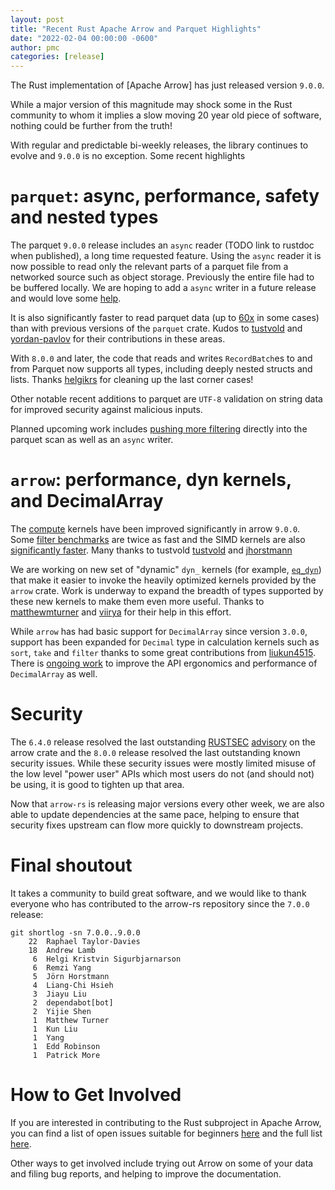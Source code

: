 ```yaml
---
layout: post
title: "Recent Rust Apache Arrow and Parquet Highlights"
date: "2022-02-04 00:00:00 -0600"
author: pmc
categories: [release]
---
```

<!--
{% comment %}
Licensed to the Apache Software Foundation (ASF) under one or more
contributor license agreements.  See the NOTICE file distributed with
this work for additional information regarding copyright ownership.
The ASF licenses this file to you under the Apache License, Version 2.0
(the "License"); you may not use this file except in compliance with
the License.  You may obtain a copy of the License at

http://www.apache.org/licenses/LICENSE-2.0

Unless required by applicable law or agreed to in writing, software
distributed under the License is distributed on an "AS IS" BASIS,
WITHOUT WARRANTIES OR CONDITIONS OF ANY KIND, either express or implied.
See the License for the specific language governing permissions and
limitations under the License.
{% endcomment %}
-->

The Rust implementation of [Apache Arrow] has just released version `9.0.0`.

While a major version of this magnitude may shock some in the Rust
community to whom it implies a slow moving 20 year old piece of
software, nothing could be further from the truth!

With regular and predictable bi-weekly releases, the library continues
to evolve and `9.0.0` is no exception. Some recent highlights


# `parquet`: async, performance, safety and nested types

The parquet `9.0.0` release includes an `async` reader (TODO link to rustdoc
when published), a long time requested feature. Using the `async`
reader it is now possible to read only the relevant parts of a parquet
file from a networked source such as object storage. Previously the
entire file had to be buffered locally. We are hoping to add a `async`
writer in a future release and would love some
[help](https://github.com/apache/arrow-rs/issues/1269).

It is also significantly faster to read parquet data (up to
[60x](https://github.com/apache/arrow-rs/pull/1180#issuecomment-1018518863)
in some cases) than with previous versions of the `parquet`
crate. Kudos to [tustvold](https://github.com/tustvold) and
[yordan-pavlov](https://github.com/yordan-pavlov) for their
contributions in these areas.

With `8.0.0` and later, the code that reads and writes `RecordBatch`es
to and from Parquet now supports all types, including deeply nested
structs and lists. Thanks [helgikrs](https://github.com/helgikrs) for
cleaning up the last corner cases!

Other notable recent additions to parquet are `UTF-8` validation on
string data for improved security against malicious inputs.

Planned upcoming work includes [pushing more
filtering](https://github.com/apache/arrow-rs/issues/1191) directly
into the parquet scan as well as an `async` writer.


# `arrow`: performance, dyn kernels, and DecimalArray

The [compute](https://docs.rs/arrow/latest/arrow/compute/index.html)
kernels have been improved significantly in arrow `9.0.0`. Some [filter
benchmarks](https://github.com/apache/arrow-rs/pull/1228#issue-1111889246)
are twice as fast and the SIMD kernels are also [significantly
faster](https://github.com/apache/arrow-rs/pull/1221). Many thanks to tustvold
[tustvold](https://github.com/tustvold) and
[jhorstmann](https://github.com/jhorstmann)

We are working on new set of "dynamic" `dyn_` kernels (for example,
[`eq_dyn`](https://docs.rs/arrow/8.0.0/arrow/compute/kernels/comparison/fn.eq_dyn.html))
that make it easier to invoke the heavily optimized kernels provided
by the `arrow` crate. Work is underway to expand the breadth of types
supported by these new kernels to make them even more useful. Thanks
to [matthewmturner](https://github.com/matthewmturner) and
[viirya](https://github.com/viirya) for their help in this
effort.

While `arrow` has had basic support for `DecimalArray` since version
`3.0.0`, support has been expanded for `Decimal` type in calculation
kernels such as `sort`, `take` and `filter` thanks to some great
contributions from [liukun4515](https://github.com/liukun4515). There
is [ongoing work](https://github.com/apache/arrow-rs/pull/1223) to
improve the API ergonomics and performance of `DecimalArray` as well.

# Security

The `6.4.0` release resolved the last outstanding
[RUSTSEC](https://rustsec.org/)
[advisory](https://github.com/rustsec/advisory-db/pull/1131) on the
arrow crate and the `8.0.0` release resolved the last outstanding
known security issues. While these security issues were mostly limited
misuse of the low level "power user" APIs which most users do not (and
should not) be using, it is good to tighten up that area.

Now that `arrow-rs` is releasing major versions every other week, we
are also able to update dependencies at the same pace, helping to
ensure that security fixes upstream can flow more quickly to
downstream projects.

# Final shoutout
It takes a community to build great software, and we would like to
thank everyone who has contributed to the arrow-rs repository since
the `7.0.0` release:

```console
git shortlog -sn 7.0.0..9.0.0
    22  Raphael Taylor-Davies
    18  Andrew Lamb
     6  Helgi Kristvin Sigurbjarnarson
     6  Remzi Yang
     5  Jörn Horstmann
     4  Liang-Chi Hsieh
     3  Jiayu Liu
     2  dependabot[bot]
     2  Yijie Shen
     1  Matthew Turner
     1  Kun Liu
     1  Yang
     1  Edd Robinson
     1  Patrick More
```


# How to Get Involved

If you are interested in contributing to the Rust subproject in Apache Arrow, you can find a list of open issues
suitable for beginners [here](https://github.com/apache/arrow-rs/issues?q=is%3Aissue+is%3Aopen+label%3A%22good+first+issue%22)
and the full list [here](https://github.com/apache/arrow-rs/issues).

Other ways to get involved include trying out Arrow on some of your data and filing bug reports, and helping to
improve the documentation.

